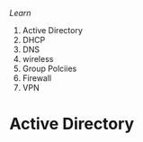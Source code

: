 *Learn*
 1.  Active Directory
 2.  DHCP
 3.  DNS
 4.  wireless
 5.  Group Polciies
 6.  Firewall
 7.  VPN

# Active Directory

